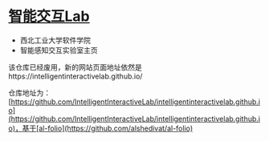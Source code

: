 # [智能交互Lab](https://intelligentinteractivelab_old.github.io/)
- 西北工业大学软件学院
- 智能感知交互实验室主页

该仓库已经废用，新的网站页面地址依然是https://intelligentinteractivelab.github.io/

仓库地址为：[https://github.com/IntelligentInteractiveLab/intelligentinteractivelab.github.io](https://github.com/IntelligentInteractiveLab/intelligentinteractivelab.github.io)，基于[al-folio](https://github.com/alshedivat/al-folio)
